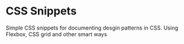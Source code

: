 # CSS Snippets

Simple CSS snippets for documenting desgin patterns in CSS. Using Flexbox, CSS grid and other smart ways
